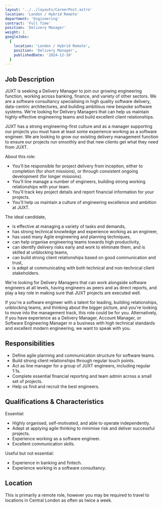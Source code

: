 ```yaml
---
layout: '../../layouts/CareerPost.astro'
location: 'London / Hybrid Remote'
department: 'Engineering'
contract: 'Full Time'
position: 'Delivery Manager'
weight: 1
googleJobs:
  {
    location: 'London / Hybrid Remote',
    position: 'Delivery Manager',
    publishedDate: '2024-12-10'
  }
---
```


## Job Description

JUXT is seeking a Delivery Manager to join our growing engineering function, working across banking, finance, and variety of other sectors. We are a software consultancy specialising in high quality software delivery, data-centric architectures, and building ambitious new bespoke software systems. We're looking for Delivery Managers that can help us maintain highly-effective engineering teams and build excellent client relationships.

JUXT has a strong engineering-first culture and as a manager supporting our projects you must have at least some experience working as a software engineer. We are looking to grow our existing delivery management function to ensure our projects run smoothly and that new clients get what they need from JUXT.

About this role:

- You'll be responsible for project delivery from inception, either to completion (for short missions), or through consistent ongoing development (for longer missions).
- You'll line manage a number of engineers, building strong working relationships with your team.
- You'll track key project details and report financial information for your projects.
- You'll help us maintain a culture of engineering excellence and ambition at JUXT.

The ideal candidate,

- is effective at managing a variety of tasks and demands,
- has strong technical knowledge and experience working as an engineer,
- has used many Agile engineering and planning techniques,
- can help organise engineering teams towards high productivity,
- can identify delivery risks early and work to eliminate them, and is skilled at unblocking teams,
- can build strong client relationships based on good communication and trust,
- is adept at communicating with both technical and non-technical client stakeholders.

We're looking for Delivery Managers that can work alongside software engineers at all levels, having engineers as peers and as direct reports, and play a key role in making sure that JUXT projects are executed well.

If you're a software engineer with a talent for leading, building relationships, unblocking teams, and thinking about the bigger picture, and you're looking to move into the management track, this role could be for you. Alternatively, if you have experience as a Delivery Manager, Account Manager, or Software Engineering Manager in a business with high technical standards and excellent modern engineering, we want to speak with you.

## Responsibilities

- Define agile planning and communication structure for software teams.
- Build strong client relationships through regular touch points.
- Act as line manager for a group of JUXT engineers, including regular 1:1s.
- Complete essential financial reporting and team admin across a small set of projects.
- Help us find and recruit the best engineers.

## Qualifications & Characteristics

Essential:

- Highly organised, self-motivated, and able to operate independently.
- Adept at applying agile thinking to minimise risk and deliver successful projects.
- Experience working as a software engineer.
- Excellent communication skills.

Useful but not essential:

- Experience in banking and fintech.
- Experience working in a software consultancy.

## Location

This is primarily a remote role, however you may be required to travel to locations in Central London as often as twice a week.
